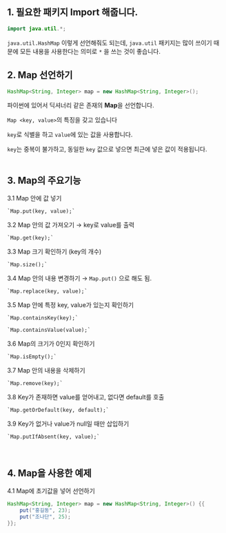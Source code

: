 ## 1. 필요한 패키지 Import 해줍니다.

```java
import java.util.*;
```

`java.util.HashMap` 이렇게 선언해줘도 되는데, `java.util` 패키지는 많이 쓰이기 때문에 모든 내용을 사용한다는 의미로 `*` 을 쓰는 것이 좋습니다.

## 2. Map 선언하기

```java
HashMap<String, Integer> map = new HashMap<String, Integer>();
```

파이썬에 있어서 딕셔너리 같은 존재의 **Map**을 선언합니다.

`Map <key, value>`의 특징을 갖고 있습니다

`key`로 식별을 하고 `value`에 있는 값을 사용합니다.

`key`는 중복이 불가하고, 동일한 `key` 값으로 넣으면 최근에 넣은 값이 적용됩니다.
<br><br>

## 3. Map의 주요기능

3.1 Map 안에 값 넣기

    `Map.put(key, value);`

3.2 Map 안의 값 가져오기 → key로 value를 출력

    `Map.get(key);`

3.3 Map 크기 확인하기 (key의 개수)

    `Map.size();`

3.4 Map 안의 내용 변경하기 → `Map.put()` 으로 해도 됨.

    `Map.replace(key, value);`

3.5 Map 안에 특정 key, value가 있는지 확인하기

    `Map.containsKey(key);`

    `Map.containsValue(value);`

3.6 Map의 크기가 0인지 확인하기

    `Map.isEmpty();`

3.7 Map 안의 내용을 삭제하기

    `Map.remove(key);`

3.8 Key가 존재하면 value를 얻어내고, 없다면 default를 호출

    `Map.getOrDefault(key, default);`

3.9 Key가 없거나 value가 null일 때만 삽입하기

    `Map.putIfAbsent(key, value);`
<br>

## 4. Map을 사용한 예제
4.1 Map에 초기값을 넣어 선언하기
```java
HashMap<String, Integer> map = new HashMap<String, Integer>() {{
    put("홍길동", 23);
    put("조나단", 25);
}};
```
